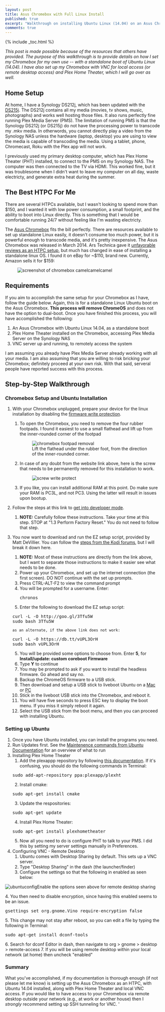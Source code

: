 ```yaml
---
layout: post
title: Asus Chromebox with Full Linux Install
published: true
excerpt: "Walkthrough on installing Ubuntu Linux (14.04) on an Asus Chromebox. This will be used as an HTPC with Plex Home Theater."
comments: true
---
```


{% include _toc.html %}


_This post is made possible because of the resources that others have provided. The purpose of this walkthrough is to provide details on how I set my Chromebox for my own use -- with a standalone boot of Ubuntu Linux (14.04). I have also set up my Chromebox with VNC for local access (or remote desktop access) and Plex Home Theater, which I will go over as well._
 
## Home Setup
At home, I have a Synology DS212j, which has been updated with the [DS215j](https://www.synology.com/en-global/products/DS215j). The DS212j contains all my media (movies, tv shows, music, photographs) and works well hosting those files. It also runs perfectly fine running Plex Media Server (PMS). The limitation of running PMS is that the Synology DS212j (or DS215j) do not have the processing power to transcode my .mkv media. In otherwords, you cannot directly play a video from the Synology NAS unless the hardware (laptop, desktop) you are using to view the media is capable of transcoding the media. Using a tablet, phone, Chromecast, Roku with the Plex app will not work. 

I previously used my primary desktop computer, which has Plex Home Theater (PHT) installed, to connect to the PMS on my Synology NAS. The computer was then connected to the TV via HDMI. This worked fine, but it was troublesome when I didn't want to leave my computer on all day, waste electricty, and generate extra heat during the summer. 

## The Best HTPC For Me
There are several HTPCs available, but I wasn't looking to spend more than $150, and I wanted it with low power consumption, a small footprint, and the ability to boot into Linux directly. This is something that I would be comfortable running 24/7 without feeling like I'm wasting electricty. 

The [Asus Chromebox](http://www.asus.com/us/ASUS_Chromebox/) fits the bill perfectly. There are resources available to set up standalone Linux easily, it doesn't consume too much power, but it is powerful enough to transcode media, and it's pretty inexpensive. The Asus Chromebox was released in March 2014. Ars Technica gave it [unfavorable reviews as an HTPC setup](http://arstechnica.com/gadgets/2014/03/review-asus-brings-chrome-os-to-mini-pcs-in-a-low-power-inexpensive-package/2/), but much has changed in ease of installing a standalone linux OS. I found it on eBay for ~$110, brand new. Currently, Amazon sells it for $159:
    <figure>
        <img src="{{ site.url }}/images/chromeboxpricewatch.png" alt="screenshot of chromebox camelcamelcamel">
    </figure>


## Requirements
If you aim to accomplish the same setup for your Chromebox as I have, follow the guide below. Again, this is for a standalone Linux Ubuntu boot on the Asus Chromebox. **This process will remove ChromeOS** and does not have the option to dual-boot. Once you have finished this process, you will have accomplished the following: 
1. An Asus Chromebox with Ubuntu Linux 14.04, as a standalone boot
2. Plex Home Theater installed on the Chromebox, accessing Plex Media Server on the Synology NAS
3. VNC server up and running, to remotely access the system

I am assuming you already have Plex Media Server already working with all your media. I am also assuming that you are willing to risk bricking your Chromebox; definitely proceed at your own risk. With that said, serveral people have reported success with this process. 

## Step-by-Step Walkthrough

### Chromebox Setup and Ubuntu Installation
1. With your Chromebox unplugged, prepare your device for the linux installation by disabling the [firmware write protection](http://kodi.wiki/view/Chromebox#Disable_Firmware_Write_Protect). 
    1. To open the Chromebox, you need to remove the four rubber footpads. I found it easiest to use a small flathead and lift up from the inner-rounded corner of the footpad
        <figure>
            <img src="{{ site.url }}/images/chromebox1.jpg" alt="chromebox footpad removal">
            <figcaption>Lift the flathead under the rubber foot, from the direction of the inner-rounded corner.</figcaption>
        </figure>
    2. In case of any doubt from the website link above, here is the screw that needs to be permanently removed for this installation to work.
        <figure>
            <img src="{{ site.url }}/images/chromebox2.jpg" alt="screw write protect">
        </figure>
    3. If you like, you can install additional RAM at this point. Do make sure your RAM is PC3L, and not PC3. Using the latter will result in issues upon bootup.
2. Follow the steps at this link to [get into developer mode](http://kodi.wiki/view/Chromebox#Put_in_Developer_Mode). 
    1. **NOTE:** Carefully follow these instructions. Take your time at this step. STOP at "1.3 Perform Factory Reset." You do not need to follow that step.

3. You now want to download and run the EZ setup script, provided by Matt DeVillier. You can follow the [steps from the Kodi forums](http://forum.kodi.tv/showthread.php?tid=194362), but I will break it down here. 
    1. **NOTE:** Most of these instructions are directly from the link above, but I want to separate those instructions to make it easier see what needs to be done. 
   1. Power up your Chromebox, and set up the internet connection (the first screen). DO NOT continue with the set up prompts.
   2. Press CTRL-ALT-F2 to view the command prompt
   3. You will be prompted for a username. Enter:
        <pre>chronos</pre>
   4. Enter the following to download the EZ setup script:
   <pre>curl -L -O http://goo.gl/3Tfu5W
   sudo bash 3Tfu5W</pre>
       as an alternate, if the above link does not work:
   <pre>curl -L -O https://db.tt/vUPL3OrH
   sudo bash vUPL3OrH</pre>
   5. You will be provided some options to choose from. Enter **5**, for **Install/update: custom coreboot Firmware**
   6. Type **Y** to continue
   7. You may be prompted to ask if you want to install the headless firmware. Go ahead and say no.
   8. Backup the ChromeOS firmware to a USB stick. 
   9. Then download and setup a USB stick to liveboot Ubuntu on a [Mac](http://sourceforge.net/projects/mlul/) or [PC](http://www.linuxliveusb.com/)
   10. Stick in the liveboot USB stick into the Chromebox, and reboot it. 
   11. You will have five seconds to press ESC key to display the boot menu. If you miss it simply reboot it again. 
   12. Select the USB stick from the boot menu, and then you can proceed with installing Ubuntu. 
    
### Setting up Ubuntu 
1. Once you have Ubuntu installed, you can install the programs you need. 
2. Run Updates first. See the [Maintenence commands from Ubuntu Documentation](https://help.ubuntu.com/community/AptGet/Howto#Maintenance_commands) for an overview of what to run   
3. Installing Plex Home Theater
    1. Add the plexappp repository by following [this documentation](https://launchpad.net/~plexapp/+archive/ubuntu/plexht). If it's confusing, you should do the following commands in Terminal:
    <pre>sudo add-apt-repository ppa:plexapp/plexht </pre>
    2. Install cmake:
    <pre>sudo apt-get install cmake </pre>
    3. Update the respositories:
    <pre>sudo apt-get update</pre>
    4. Install Plex Home Theater:
    <pre>sudo apt-get install plexhometheater</pre>
    5. Now all you need to do is configure PHT to talk to your PMS. I did this by setting my server settings manually in Preferences.
4. Configuring VNC - Remote Desktop
    1. Ubuntu comes with Desktop Sharing by default. This sets up a VNC server. 
    2. Type "Desktop Sharing" in the dash (the launcher/finder)
    3. Configure the settings so that the following in enabled as seen below:
    <figure>
  <img src="{{ site.url }}/images/remoteubuntuconfig.png" alt="ubuntuconfig">Enable the options seen above for remote desktop sharing</figcaption>
</figure>  
    4. You then need to disable encryption, since having this enabled seems to be an issue. 
    <pre>gsettings set org.gnome.Vino require-encryption false</pre>
    5. This change may not stay after reboot, so you can edit a file by typing the following in Terminal:
    <pre>sudo apt-get install dconf-tools</pre>
    6. Search for dconf Editor in dash, then navigate to org > gnome > desktop > remote-access
    7. If you will be using remote desktop within your local network (at home) then uncheck "enabled" 

### Summary
What you've accomplished, if my documentation is thorough enough (if not please let me know) is setting up the Asus Chromebox as an HTPC, with Ubuntu 14.04 installed, along with Plex Home Theater and local VNC access. If you would like to have access to your Chromebox via remote desktop outside your network (e.g., at work or another house) then I *strongly* recommend setting up SSH tunneling for VNC. '
    
 


